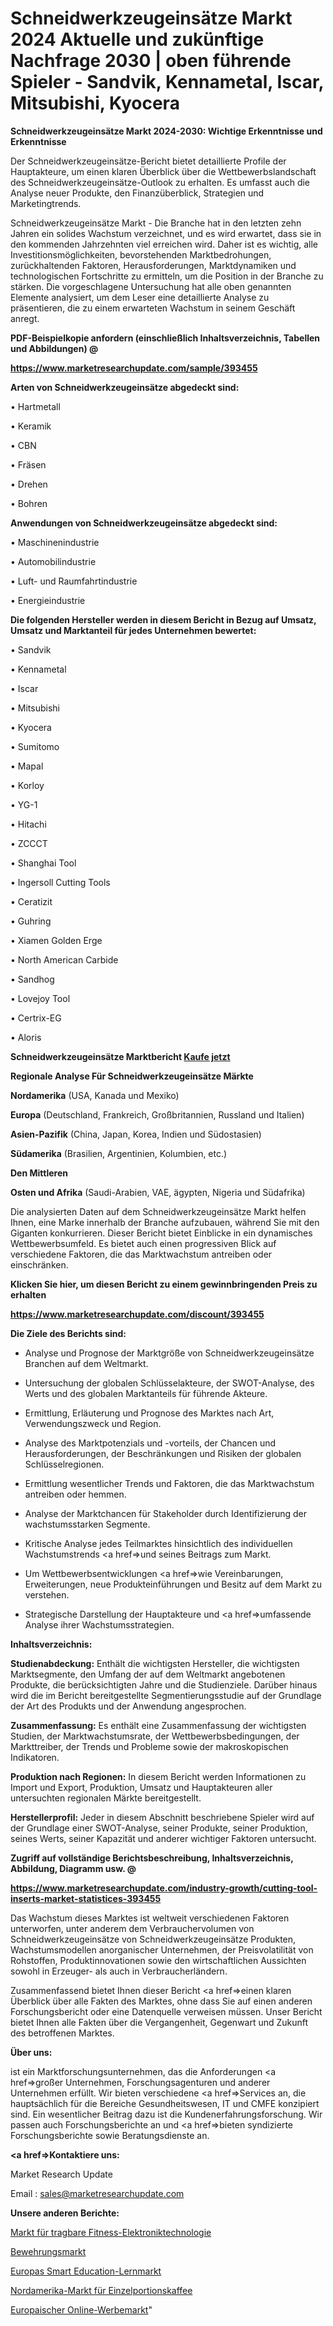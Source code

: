 # Schneidwerkzeugeinsätze Markt 2024 Aktuelle und zukünftige Nachfrage 2030 | oben führende Spieler - Sandvik, Kennametal, Iscar, Mitsubishi, Kyocera

<strong>Schneidwerkzeugeinsätze Markt 2024-2030: Wichtige Erkenntnisse und Erkenntnisse</strong>

Der Schneidwerkzeugeinsätze-Bericht bietet detaillierte Profile der Hauptakteure, um einen klaren Überblick über die Wettbewerbslandschaft des Schneidwerkzeugeinsätze-Outlook zu erhalten. Es umfasst auch die Analyse neuer Produkte, den Finanzüberblick, Strategien und Marketingtrends.

Schneidwerkzeugeinsätze Markt - Die Branche hat in den letzten zehn Jahren ein solides Wachstum verzeichnet, und es wird erwartet, dass sie in den kommenden Jahrzehnten viel erreichen wird. Daher ist es wichtig, alle Investitionsmöglichkeiten, bevorstehenden Marktbedrohungen, zurückhaltenden Faktoren, Herausforderungen, Marktdynamiken und technologischen Fortschritte zu ermitteln, um die Position in der Branche zu stärken. Die vorgeschlagene Untersuchung hat alle oben genannten Elemente analysiert, um dem Leser eine detaillierte Analyse zu präsentieren, die zu einem erwarteten Wachstum in seinem Geschäft anregt.



<strong><b>PDF-Beispielkopie anfordern (einschließlich Inhaltsverzeichnis, Tabellen und Abbildungen) @ </b></strong>

<strong><a href=https://www.marketresearchupdate.com/sample/393455>

<strong>https://www.marketresearchupdate.com/sample/393455</u></a></strong></strong>



<strong>Arten von Schneidwerkzeugeinsätze abgedeckt sind:</strong>

• Hartmetall

• Keramik

• CBN

• Fräsen

• Drehen

• Bohren



<strong>Anwendungen von Schneidwerkzeugeinsätze abgedeckt sind:</strong>

• Maschinenindustrie

• Automobilindustrie

• Luft- und Raumfahrtindustrie

• Energieindustrie



<strong>Die folgenden Hersteller werden in diesem Bericht in Bezug auf Umsatz, Umsatz und Marktanteil für jedes Unternehmen bewertet:</strong>

• Sandvik

• Kennametal

• Iscar

• Mitsubishi

• Kyocera

• Sumitomo

• Mapal

• Korloy

• YG-1

• Hitachi

• ZCCCT

• Shanghai Tool

• Ingersoll Cutting Tools

• Ceratizit

• Guhring

• Xiamen Golden Erge

• North American Carbide

• Sandhog

• Lovejoy Tool

• Certrix-EG

• Aloris



<strong>Schneidwerkzeugeinsätze Marktbericht <a href=https://www.marketresearchupdate.com/buynow/393455>Kaufe jetzt</a></strong>



<strong>Regionale Analyse Für Schneidwerkzeugeinsätze Märkte</strong>



<strong>Nordamerika</strong> (USA, Kanada und Mexiko)



<strong>Europa</strong> (Deutschland, Frankreich, Großbritannien, Russland und Italien)



<strong>Asien-Pazifik</strong> (China, Japan, Korea, Indien und Südostasien)



<strong>Südamerika</strong> (Brasilien, Argentinien, Kolumbien, etc.)



<strong>Den Mittleren</strong> 

<strong>Osten und Afrika</strong> (Saudi-Arabien, VAE, ägypten, Nigeria und Südafrika)

Die analysierten Daten auf dem Schneidwerkzeugeinsätze Markt helfen Ihnen, eine Marke innerhalb der Branche aufzubauen, während Sie mit den Giganten konkurrieren. Dieser Bericht bietet Einblicke in ein dynamisches Wettbewerbsumfeld. Es bietet auch einen progressiven Blick auf verschiedene Faktoren, die das Marktwachstum antreiben oder einschränken.



<strong>Klicken Sie hier, um diesen Bericht zu einem gewinnbringenden Preis zu erhalten
</strong>

<strong><a href=https://www.marketresearchupdate.com/discount/393455>https://www.marketresearchupdate.com/discount/393455</b></u></strong></a>



<strong>Die Ziele des Berichts sind:</strong>

- Analyse und Prognose der Marktgröße von Schneidwerkzeugeinsätze Branchen auf dem Weltmarkt.

- Untersuchung der globalen Schlüsselakteure, der SWOT-Analyse, des Werts und des globalen Marktanteils für führende Akteure.

- Ermittlung, Erläuterung und Prognose des Marktes nach Art, Verwendungszweck und Region.

- Analyse des Marktpotenzials und -vorteils, der Chancen und Herausforderungen, der Beschränkungen und Risiken der globalen Schlüsselregionen.

- Ermittlung wesentlicher Trends und Faktoren, die das Marktwachstum antreiben oder hemmen.

- Analyse der Marktchancen für Stakeholder durch Identifizierung der wachstumsstarken Segmente.

- Kritische Analyse jedes Teilmarktes hinsichtlich des individuellen Wachstumstrends <a href=>und</a> seines Beitrags zum Markt.

- Um Wettbewerbsentwicklungen <a href=>wie</a> Vereinbarungen, Erweiterungen, neue Produkteinführungen und Besitz auf dem Markt zu verstehen.

- Strategische Darstellung der Hauptakteure und <a href=>umfas</a>sende Analyse ihrer Wachstumsstrategien.



<strong>Inhaltsverzeichnis:</strong>



<strong>Studienabdeckung:</strong> Enthält die wichtigsten Hersteller, die wichtigsten Marktsegmente, den Umfang der auf dem Weltmarkt angebotenen Produkte, die berücksichtigten Jahre und die Studienziele. Darüber hinaus wird die im Bericht bereitgestellte Segmentierungsstudie auf der Grundlage der Art des Produkts und der Anwendung angesprochen.



<strong>Zusammenfassung:</strong> Es enthält eine Zusammenfassung der wichtigsten Studien, der Marktwachstumsrate, der Wettbewerbsbedingungen, der Markttreiber, der Trends und Probleme sowie der makroskopischen Indikatoren.



<strong>Produktion nach Regionen:</strong> In diesem Bericht werden Informationen zu Import und Export, Produktion, Umsatz und Hauptakteuren aller untersuchten regionalen Märkte bereitgestellt.



<strong>Herstellerprofil:</strong> Jeder in diesem Abschnitt beschriebene Spieler wird auf der Grundlage einer SWOT-Analyse, seiner Produkte, seiner Produktion, seines Werts, seiner Kapazität und anderer wichtiger Faktoren untersucht.



<strong><b>Zugriff auf vollständige Berichtsbeschreibung, Inhaltsverzeichnis, Abbildung, Diagramm usw. @ </b></strong>

<strong><a href=https://www.marketresearchupdate.com/industry-growth/cutting-tool-inserts-market-statistices-393455>https://www.marketresearchupdate.com/industry-growth/cutting-tool-inserts-market-statistices-393455</a></strong>

Das Wachstum dieses Marktes ist weltweit verschiedenen Faktoren unterworfen, unter anderem dem Verbrauchervolumen von Schneidwerkzeugeinsätze von Schneidwerkzeugeinsätze Produkten, Wachstumsmodellen anorganischer Unternehmen, der Preisvolatilität von Rohstoffen, Produktinnovationen sowie den wirtschaftlichen Aussichten sowohl in Erzeuger- als auch in Verbraucherländern.

Zusammenfassend bietet Ihnen dieser Bericht <a href=>einen</a> klaren Überblick über alle Fakten des Marktes, ohne dass Sie auf einen anderen Forschungsbericht oder eine Datenquelle verweisen müssen. Unser Bericht bietet Ihnen alle Fakten über die Vergangenheit, Gegenwart und Zukunft des betroffenen Marktes.



<strong>Über uns:</strong>

 ist ein Marktforschungsunternehmen, das die Anforderungen <a href=>großer</a> Unternehmen, Forschungsagenturen und anderer Unternehmen erfüllt. Wir bieten verschiedene <a href=>Services</a> an, die hauptsächlich für die Bereiche Gesundheitswesen, IT und CMFE konzipiert sind. Ein wesentlicher Beitrag dazu ist die Kundenerfahrungsforschung. Wir passen auch Forschungsberichte an und <a href=>bieten</a> syndizierte Forschungsberichte sowie Beratungsdienste an.



<strong><a href=>Kontaktiere uns:</a></strong>

Market Research Update

Email : sales@marketresearchupdate.com



<strong>Unsere anderen Berichte:</strong>

<a href=https://www.linkedin.com/pulse/wearable-fitness-electronics-technology-market-analysis>Markt für tragbare Fitness-Elektroniktechnologie</a>

<a href=https://www.linkedin.com/pulse/rebar-market-research-report-reveals>Bewehrungsmarkt</a>

<a href=https://www.linkedin.com/pulse/europe-smart-education-learning-market-size-share-trends>Europas Smart Education-Lernmarkt</a>

<a href=https://www.linkedin.com/pulse/north-america-single-serve-coffee-market-2023-2030>Nordamerika-Markt für Einzelportionskaffee</a>

<a href=https://www.linkedin.com/pulse/europe-online-advertising-market-report-covers>Europaischer Online-Werbemarkt</a>"
